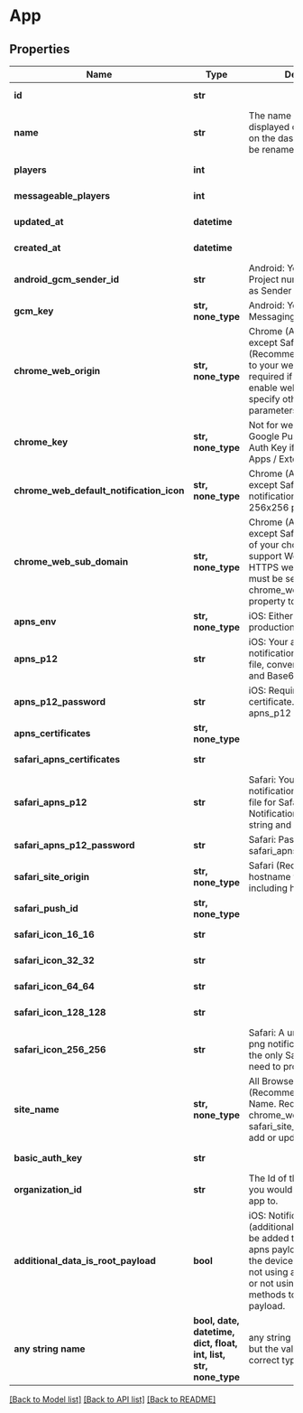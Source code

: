 # App


## Properties
Name | Type | Description | Notes
------------ | ------------- | ------------- | -------------
**id** | **str** |  | [optional] [readonly] 
**name** | **str** | The name of your app, as displayed on your apps list on the dashboard.  This can be renamed. | [optional] 
**players** | **int** |  | [optional] [readonly] 
**messageable_players** | **int** |  | [optional] [readonly] 
**updated_at** | **datetime** |  | [optional] [readonly] 
**created_at** | **datetime** |  | [optional] [readonly] 
**android_gcm_sender_id** | **str** | Android: Your Google Project number.  Also known as Sender ID. | [optional] 
**gcm_key** | **str, none_type** | Android: Your Google Push Messaging Auth Key | [optional] 
**chrome_web_origin** | **str, none_type** | Chrome (All Browsers except Safari) (Recommended): The URL to your website.  This field is required if you wish to enable web push and specify other web push parameters. | [optional] 
**chrome_key** | **str, none_type** | Not for web push.  Your Google Push Messaging Auth Key if you use Chrome Apps / Extensions. | [optional] 
**chrome_web_default_notification_icon** | **str, none_type** | Chrome (All Browsers except Safari): Your default notification icon. Should be 256x256 pixels, min 80x80. | [optional] 
**chrome_web_sub_domain** | **str, none_type** | Chrome (All Browsers except Safari): A subdomain of your choice in order to support Web Push on non-HTTPS websites. This field must be set in order for the chrome_web_gcm_sender_id property to be processed. | [optional] 
**apns_env** | **str, none_type** | iOS: Either sandbox or production | [optional] 
**apns_p12** | **str** | iOS: Your apple push notification p12 certificate file, converted to a string and Base64 encoded. | [optional] 
**apns_p12_password** | **str** | iOS: Required if using p12 certificate.  Password for the apns_p12 file. | [optional] 
**apns_certificates** | **str, none_type** |  | [optional] [readonly] 
**safari_apns_certificates** | **str** |  | [optional] [readonly] 
**safari_apns_p12** | **str** | Safari: Your apple push notification p12 certificate file for Safari Push Notifications, converted to a string and Base64 encoded. | [optional] 
**safari_apns_p12_password** | **str** | Safari: Password for safari_apns_p12 file | [optional] 
**safari_site_origin** | **str, none_type** | Safari (Recommended): The hostname to your website including http(s):// | [optional] 
**safari_push_id** | **str, none_type** |  | [optional] [readonly] 
**safari_icon_16_16** | **str** |  | [optional] [readonly] 
**safari_icon_32_32** | **str** |  | [optional] [readonly] 
**safari_icon_64_64** | **str** |  | [optional] [readonly] 
**safari_icon_128_128** | **str** |  | [optional] [readonly] 
**safari_icon_256_256** | **str** | Safari: A url for a 256x256 png notification icon. This is the only Safari icon URL you need to provide. | [optional] 
**site_name** | **str, none_type** | All Browsers (Recommended): The Site Name. Requires both chrome_web_origin and safari_site_origin to be set to add or update it. | [optional] 
**basic_auth_key** | **str** |  | [optional] [readonly] 
**organization_id** | **str** | The Id of the Organization you would like to add this app to. | [optional] 
**additional_data_is_root_payload** | **bool** | iOS: Notification data (additional data) values will be added to the root of the apns payload when sent to the device.  Ignore if you're not using any other plugins, or not using OneSignal SDK methods to read the payload. | [optional] 
**any string name** | **bool, date, datetime, dict, float, int, list, str, none_type** | any string name can be used but the value must be the correct type | [optional]

[[Back to Model list]](../README.md#documentation-for-models) [[Back to API list]](../README.md#documentation-for-api-endpoints) [[Back to README]](../README.md)



